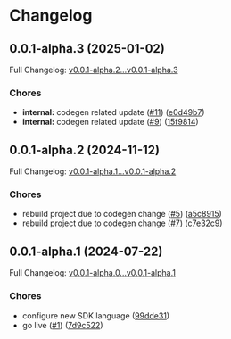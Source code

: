 # Changelog

## 0.0.1-alpha.3 (2025-01-02)

Full Changelog: [v0.0.1-alpha.2...v0.0.1-alpha.3](https://github.com/brennoo/findcep-go/compare/v0.0.1-alpha.2...v0.0.1-alpha.3)

### Chores

* **internal:** codegen related update ([#11](https://github.com/brennoo/findcep-go/issues/11)) ([e0d49b7](https://github.com/brennoo/findcep-go/commit/e0d49b701c2f9d6a4c46a73074f69494f5c72bec))
* **internal:** codegen related update ([#9](https://github.com/brennoo/findcep-go/issues/9)) ([15f9814](https://github.com/brennoo/findcep-go/commit/15f9814476aab9f824f27ae614aef459c5b16145))

## 0.0.1-alpha.2 (2024-11-12)

Full Changelog: [v0.0.1-alpha.1...v0.0.1-alpha.2](https://github.com/brennoo/findcep-go/compare/v0.0.1-alpha.1...v0.0.1-alpha.2)

### Chores

* rebuild project due to codegen change ([#5](https://github.com/brennoo/findcep-go/issues/5)) ([a5c8915](https://github.com/brennoo/findcep-go/commit/a5c89156bdd5b2ce8cdc782d82ae4e29ac1429cf))
* rebuild project due to codegen change ([#7](https://github.com/brennoo/findcep-go/issues/7)) ([c7e32c9](https://github.com/brennoo/findcep-go/commit/c7e32c9aed394fe54545362ac19019f1d5b6b480))

## 0.0.1-alpha.1 (2024-07-22)

Full Changelog: [v0.0.1-alpha.0...v0.0.1-alpha.1](https://github.com/brennoo/findcep-go/compare/v0.0.1-alpha.0...v0.0.1-alpha.1)

### Chores

* configure new SDK language ([99dde31](https://github.com/brennoo/findcep-go/commit/99dde31c9e2209bc3d7a506fa87deca2fd6d7605))
* go live ([#1](https://github.com/brennoo/findcep-go/issues/1)) ([7d9c522](https://github.com/brennoo/findcep-go/commit/7d9c52288811023b65270f13d3348108dbd7ad49))
